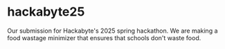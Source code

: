 # hackabyte25
Our submission for Hackabyte's 2025 spring hackathon.
We are making a food wastage minimizer that ensures that schools  don't waste food.
